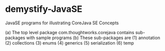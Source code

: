 # demystify-JavaSE
JavaSE programs for illustrating CoreJava SE Concepts

(a) The top level package com.thoughtworks.corejava contains sub-packages with sample programs
(b) These sub-packages are
		(1) annotation
		(2) collections
		(3) enums
		(4) generics
		(5) serialization
		(6) temp
